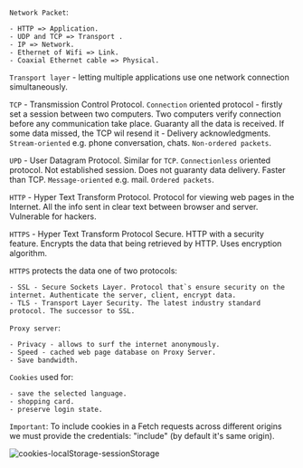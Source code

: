 `Network Packet`:
   
    - HTTP => Application.
    - UDP and TCP => Transport .
    - IP => Network.
    - Ethernet of Wifi => Link.
    - Coaxial Ethernet cable => Physical.
    
`Transport layer` - letting multiple applications use one network connection simultaneously.
    
`TCP` - Transmission Control Protocol. 
`Connection` oriented protocol - firstly set a session between two computers. 
Two computers verify connection before any communication take place.
Guaranty all the data is received. 
If some data missed, the TCP wil resend it - Delivery acknowledgments. `Stream-oriented` e.g. phone conversation, chats. `Non-ordered packets`.
     
`UPD` - User Datagram Protocol.
Similar for `TCP`. `Connectionless` oriented protocol.
Not established session. Does not guaranty data delivery. Faster than TCP.
`Message-oriented` e.g. mail. `Ordered packets`.

`HTTP` - Hyper Text Transform Protocol.
Protocol for viewing web pages in the Internet. 
All the info sent in clear text between browser and server.
Vulnerable for hackers.

`HTTPS` - Hyper Text Transform Protocol Secure. HTTP with a security feature.
Encrypts the data that being retrieved by HTTP. Uses encryption algorithm.

`HTTPS` protects the data one of two protocols:

    - SSL - Secure Sockets Layer. Protocol that`s ensure security on the internet. Authenticate the server, client, encrypt data.
    - TLS - Transport Layer Security. The latest industry standard protocol. The successor to SSL.

`Proxy server`:

    - Privacy - allows to surf the internet anonymously.
    - Speed - cached web page database on Proxy Server.
    - Save bandwidth.

`Cookies` used for:

    - save the selected language.
    - shopping card.
    - preserve login state.
`Important`: To include cookies in a Fetch requests across different origins we must provide the credentials: "include" (by default it's same origin).

![cookies-localStorage-sessionStorage](https://andrewdeiak.github.io/browser-general-info/cookies-localStorage-sessionStorage.png)
